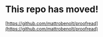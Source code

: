 # This repo has moved!

[https://github.com/mattrobenolt/proofread](https://github.com/mattrobenolt/proofread)
